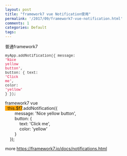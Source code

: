 ```yaml
---
layout: post
title: "framework7 vue Notification使用"
permalink: '/2017/09/framework7-vue-notification.html'
comments: 1
categories: Default
tags: 
---
```

普通framework7  
<span style='background-color: #fafafa; color: #333333; font-family: "menlo" , "monaco" , "consolas" , "courier new" , monospace; font-size: 12px; white-space: pre-wrap;'> myApp.addNotification({         message: </span><span class="hljs-string" style='color: #dd1144; font-family: "menlo" , "monaco" , "consolas" , "courier new" , monospace; font-size: 12px; white-space: pre-wrap;'>'Nice yellow button'</span><span style='background-color: #fafafa; color: #333333; font-family: "menlo" , "monaco" , "consolas" , "courier new" , monospace; font-size: 12px; white-space: pre-wrap;'>,         button: {             text: </span><span class="hljs-string" style='color: #dd1144; font-family: "menlo" , "monaco" , "consolas" , "courier new" , monospace; font-size: 12px; white-space: pre-wrap;'>'Click me'</span><span style='background-color: #fafafa; color: #333333; font-family: "menlo" , "monaco" , "consolas" , "courier new" , monospace; font-size: 12px; white-space: pre-wrap;'>,             color: </span><span class="hljs-string" style='color: #dd1144; font-family: "menlo" , "monaco" , "consolas" , "courier new" , monospace; font-size: 12px; white-space: pre-wrap;'>'yellow'</span><span style='background-color: #fafafa; color: #333333; font-family: "menlo" , "monaco" , "consolas" , "courier new" , monospace; font-size: 12px; white-space: pre-wrap;'>        }     });</span>  
  
  
framework7 vue  
<span style="background-color: orange;">&nbsp; this.$f7</span>.addNotification({  
&nbsp; &nbsp; &nbsp; &nbsp; message: 'Nice yellow button',  
&nbsp; &nbsp; &nbsp; &nbsp; button: {  
&nbsp; &nbsp; &nbsp; &nbsp; &nbsp; &nbsp; text: 'Click me',  
&nbsp; &nbsp; &nbsp; &nbsp; &nbsp; &nbsp; color: 'yellow'  
&nbsp; &nbsp; &nbsp; &nbsp; }  
&nbsp; &nbsp; });  
  
more https://framework7.io/docs/notifications.html  
  